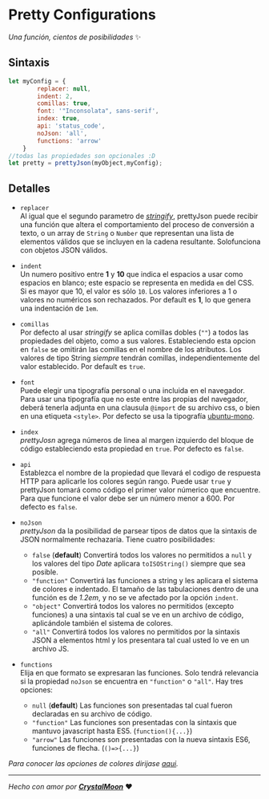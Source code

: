# Pretty Configurations
_Una función, cientos de posibilidades_ :sparkles:

## Sintaxis
```javascript
let myConfig = {
		replacer: null,
		indent: 2,
		comillas: true,
		font: '"Inconsolata", sans-serif',
		index: true,
		api: 'status_code',
		noJson: 'all', 
		functions: 'arrow'
	}
//todas las propiedades son opcionales :D
let pretty = prettyJson(myObject,myConfig);
```
## Detalles
- `replacer`  
Al igual que el segundo parametro de [_stringify_](https://developer.mozilla.org/es/docs/Web/JavaScript/Referencia/Objetos_globales/JSON/stringify#Par%C3%A1metros), prettyJson puede recibir una función que altera el comportamiento del proceso de conversión a  texto, o un array de `String` o `Number` que representan una lista de elementos válidos que se incluyen en la cadena resultante. Solofunciona con objetos JSON válidos.

- `indent`  
Un numero positivo entre **1** y **10** que indica el espacios a usar como espacios en blanco; este espacio se representa en medida `em` del CSS. Si es mayor que 10, el valor es sólo `10`. Los valores inferiores a 1 o valores no numéricos son rechazados. Por default es **1**, lo que genera una indentación de `1em`.

- `comillas`  
Por defecto al usar _stringify_ se aplica comillas dobles (`""`) a todos las propiedades del objeto, como a sus valores. Estableciendo esta opcion en `false` se omitirán las comillas en el nombre de los atributos. Los valores de tipo String _siempre_ tendrán comillas, independientemente del valor establecido. Por default es `true`.

- `font`  
Puede elegir una tipografía personal o una incluida en el navegador. Para usar una tipografía que no este entre las propias del navegador, deberá tenerla adjunta en una clausula `@import` de su archivo css, o bien en una etiqueta `<style>`. Por defecto se usa la tipografía [ubuntu-mono](https://fonts.google.com/specimen/Ubuntu+Mono).

- `index`  
_prettyJosn_ agrega números de linea al margen izquierdo del bloque de código estableciendo esta propiedad en `true`. Por defecto es `false`.

- `api`  
Establezca el nombre de la propiedad que llevará el codigo de respuesta HTTP para aplicarle los colores según rango. Puede usar `true` y prettyJson tomará como código el primer valor númerico que encuentre. Para que funcione el valor debe ser un número menor a 600. Por defecto es `false`.

- `noJson`  
_prettyJson_ da la posibilidad de parsear tipos de datos que la sintaxis de JSON normalmente rechazaría. Tiene cuatro posibilidades:
    * `false` (**default**) Convertirá todos los valores no permitidos a `null` y los valores del tipo _Date_ aplicara `toISOString()` siempre que sea posible.
    * `"function"` Convertirá las funciones a string y les aplicara el sistema de colores e indentado. El tamaño de las tabulaciones dentro de una función es de _1.2em_, y no se ve afectado por la opción `indent`.
    * `"object"` Convertirá todos los valores no permitidos (excepto funciones) a una sintaxis tal cual se ve en un archivo de código, aplicándole también el sistema de colores.
    * `"all"` Convertirá todos los valores no permitidos por la sintaxis JSON a elementos html y los presentara tal cual usted lo ve en un archivo JS.

- `functions`  
Elija en que formato se expresaran las funciones. Solo tendrá relevancia si la propiedad `noJson` se encuentra en `"function"` o `"all"`. Hay tres opciones:
    * `null` (**default**) Las funciones son presentadas tal cual fueron declaradas en su archivo de código.
    * `"function"` Las funciones son presentadas con la sintaxis que mantuvo javascript hasta ES5. (`function(){...}`)
    * `"arrow"` Las funciones son presentadas con la nueva sintaxis ES6, funciones de flecha. (`()=>{...}`)

_Para conocer las opciones de colores dirijase [aqui](../css/readme.md)._

---

_Hecho con amor por [**CrystalMoon**](https://www.linkedin.com/in/perla-stto/)_ :heart:
